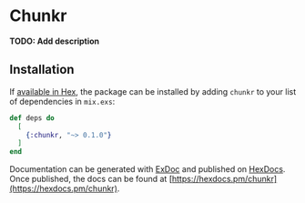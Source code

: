 # Chunkr

**TODO: Add description**

## Installation

If [available in Hex](https://hex.pm/docs/publish), the package can be installed
by adding `chunkr` to your list of dependencies in `mix.exs`:

```elixir
def deps do
  [
    {:chunkr, "~> 0.1.0"}
  ]
end
```

Documentation can be generated with [ExDoc](https://github.com/elixir-lang/ex_doc)
and published on [HexDocs](https://hexdocs.pm). Once published, the docs can
be found at [https://hexdocs.pm/chunkr](https://hexdocs.pm/chunkr).
